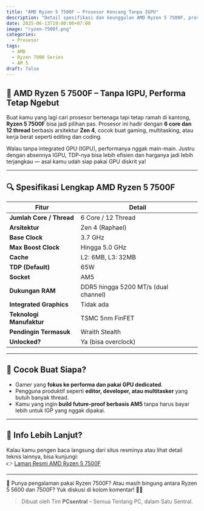 ```yaml
---
title: "AMD Ryzen 5 7500F – Prosesor Kencang Tanpa IGPU"
description: "Detail spesifikasi dan keunggulan AMD Ryzen 5 7500F, prosesor 6-core berbasis arsitektur Zen 4 untuk performa maksimal."
date: 2025-06-13T19:00:00+07:00
image: "ryzen-7500f.png"
categories:
  - Prosesor
tags:
  - AMD
  - Ryzen 7000 Series
  - AM 5
draft: false
---
```


## 🧠 AMD Ryzen 5 7500F – Tanpa IGPU, Performa Tetap Ngebut

Buat kamu yang lagi cari prosesor bertenaga tapi tetap ramah di kantong, **Ryzen 5 7500F** bisa jadi pilihan pas. Prosesor ini hadir dengan **6 core dan 12 thread** berbasis arsitektur **Zen 4**, cocok buat gaming, multitasking, atau kerja berat seperti editing dan coding.

Walau tanpa integrated GPU (IGPU), performanya nggak main-main. Justru dengan absennya IGPU, TDP-nya bisa lebih efisien dan harganya jadi lebih terjangkau — asal kamu udah siap pakai GPU diskrit ya!

---

## 🔍 Spesifikasi Lengkap AMD Ryzen 5 7500F

| Fitur                  | Detail                                 |
|------------------------|----------------------------------------|
| **Jumlah Core / Thread** | 6 Core / 12 Thread                   |
| **Arsitektur**         | Zen 4 (Raphael)                        |
| **Base Clock**         | 3.7 GHz                                |
| **Max Boost Clock**    | Hingga 5.0 GHz                         |
| **Cache**              | L2: 6MB, L3: 32MB                      |
| **TDP (Default)**      | 65W                                    |
| **Socket**             | AM5                                    |
| **Dukungan RAM**       | DDR5 hingga 5200 MT/s (dual channel)   |
| **Integrated Graphics**| Tidak ada                              |
| **Teknologi Manufaktur**| TSMC 5nm FinFET                      |
| **Pendingin Termasuk** | Wraith Stealth                         |
| **Unlocked?**          | Ya (bisa overclock)                    |

---

## 🎯 Cocok Buat Siapa?

- Gamer yang **fokus ke performa dan pakai GPU dedicated**.
- Pengguna produktif seperti **editor, developer, atau multitasker** yang butuh banyak thread.
- Kamu yang ingin **build future-proof berbasis AM5** tanpa harus bayar lebih untuk IGP yang nggak dipakai.

---

## 🔗 Info Lebih Lanjut?

Kalau kamu pengen baca langsung dari situs resminya atau lihat detail teknis lainnya, bisa kunjungi:  
👉 [Laman Resmi AMD Ryzen 5 7500F](https://www.amd.com/en/products/processors/desktops/ryzen/7000-series/amd-ryzen-5-7500f.html)

---

💬 Punya pengalaman pakai Ryzen 7500F? Atau masih bingung antara Ryzen 5 5600 dan 7500F? Yuk diskusi di kolom komentar! 🔧🔥

> Dibuat oleh Tim **PCsentral** – Semua Tentang PC, dalam Satu Sentral.
